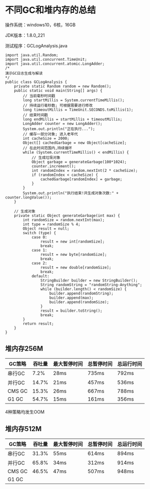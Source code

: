 # 不同GC和堆内存的总结

操作系统：windows10，6核，16GB

JDK版本：1.8.0_221

测试程序：GCLogAnalysis.java

```
import java.util.Random;
import java.util.concurrent.TimeUnit;
import java.util.concurrent.atomic.LongAdder;
/*
演示GC日志生成与解读
*/
public class GCLogAnalysis {
    private static Random random = new Random();
    public static void main(String[] args) {
        // 当前毫秒时间戳
        long startMillis = System.currentTimeMillis();
        // 持续运行毫秒数; 可根据需要进行修改
        long timeoutMillis = TimeUnit.SECONDS.toMillis(1);
        // 结束时间戳
        long endMillis = startMillis + timeoutMillis;
        LongAdder counter = new LongAdder();
        System.out.println("正在执行...");
        // 缓存一部分对象; 进入老年代
        int cacheSize = 2000;
        Object[] cachedGarbage = new Object[cacheSize];
        // 在此时间范围内,持续循环
        while (System.currentTimeMillis() < endMillis) {
            // 生成垃圾对象
            Object garbage = generateGarbage(100*1024);
            counter.increment();
            int randomIndex = random.nextInt(2 * cacheSize);
            if (randomIndex < cacheSize) {
                cachedGarbage[randomIndex] = garbage;
            }
        }
        System.out.println("执行结束!共生成对象次数:" + counter.longValue());
    }

    // 生成对象
    private static Object generateGarbage(int max) {
        int randomSize = random.nextInt(max);
        int type = randomSize % 4;
        Object result = null;
        switch (type) {
            case 0:
                result = new int[randomSize];
                break;
            case 1:
                result = new byte[randomSize];
                break;
            case 2:
                result = new double[randomSize];
                break;
            default:
                StringBuilder builder = new StringBuilder();
                String randomString = "randomString-Anything";
                while (builder.length() < randomSize) {
                    builder.append(randomString);
                    builder.append(max);
                    builder.append(randomSize);
                }
                result = builder.toString();
                break;
        }
        return result;
    }
}
```

## 堆内存256M

| GC策略   | 吞吐量   | 最大暂停时间 | 总暂停时间 | 总运行时间 |
| ------ | ----- | ------ | ----- | ----- |
| 串行GC   | 7.2%  | 28ms   | 735ms | 792ms |
| 并行GC   | 14.7% | 21ms   | 457ms | 536ms |
| CMS GC | 15.3% | 26ms   | 667ms | 788ms |
| G1 GC  | 54.7% | 15ms   | 161ms | 356ms |

4种策略均发生OOM



## 堆内存512M

| GC策略   | 吞吐量   | 最大暂停时间 | 总暂停时间 | 总运行时间 |
| ------ | ----- | ------ | ----- | ----- |
| 串行GC   | 31.3% | 55ms   | 614ms | 894ms |
| 并行GC   | 65.8% | 34ms   | 312ms | 914ms |
| CMS GC | 46.5% | 47ms   | 507ms | 948ms |
| G1 GC  |       |        |       |       |


